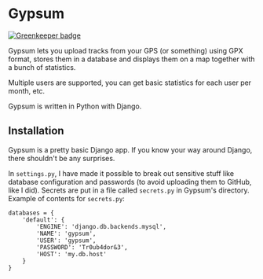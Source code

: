 # Gypsum

[![Greenkeeper badge](https://badges.greenkeeper.io/perliedman/gypsum.svg)](https://greenkeeper.io/)

Gypsum lets you upload tracks from your GPS (or something) using GPX format, stores them in a database and displays them on a map together with a bunch of statistics.

Multiple users are supported, you can get basic statistics for each user per month, etc.

Gypsum is written in Python with Django.

## Installation

Gypsum is a pretty basic Django app. If you know your way around Django, there shouldn't be any surprises.

In `settings.py`, I have made it possible to break out sensitive stuff like database configuration and passwords (to avoid uploading them to GitHub, like I did). Secrets are put in a file called `secrets.py` in Gypsum's directory. Example of contents for `secrets.py`:

    databases = {
        'default': {
            'ENGINE': 'django.db.backends.mysql',
            'NAME': 'gypsum',
            'USER': 'gypsum',
            'PASSWORD': 'Tr0ub4dor&3',
            'HOST': 'my.db.host'
        }
    }
